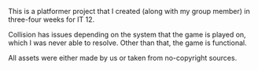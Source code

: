 This is a platformer project that I created (along with my group member) in three-four weeks for IT 12.

Collision has issues depending on the system that the game is played on, which I was never able to resolve. Other than that, the game is functional.

All assets were either made by us or taken from no-copyright sources.
